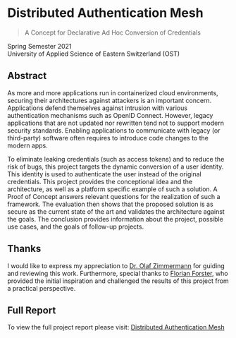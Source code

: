 # Distributed Authentication Mesh

> A Concept for Declarative Ad Hoc Conversion of Credentials

Spring Semester 2021\
University of Applied Science of Eastern Switzerland (OST)

## Abstract

As more and more applications run in containerized cloud environments, securing their architectures against attackers is an important concern. Applications defend themselves against intrusion with various authentication mechanisms such as OpenID Connect. However, legacy applications that are not updated nor rewritten tend not to support modern security standards. Enabling applications to communicate with legacy (or third-party) software often requires to introduce code changes to the modern apps.

To eliminate leaking credentials (such as access tokens) and to reduce the risk of bugs, this project targets the dynamic conversion of a user identity. This identity is used to authenticate the user instead of the original credentials. This project provides the conceptional idea and the architecture, as well as a platform specific example of such a solution. A Proof of Concept answers relevant questions for the realization of such a framework. The evaluation then shows that the proposed solution is as secure as the current state of the art and validates the architecture against the goals. The conclusion provides information about the project, possible use cases, and the goals of follow-up projects.

## Thanks

I would like to express my appreciation to [Dr. Olaf Zimmermann](https://ozimmer.ch/about/) for guiding and reviewing this work. Furthermore, special thanks to [Florian Forster](https://github.com/fforootd), who provided the initial inspiration and challenged the results of this project from a practical perspective.

## Full Report

To view the full project report please visit:
[Distributed Authentication Mesh](https://buehler.github.io/mse-project-thesis-1/report.pdf)
